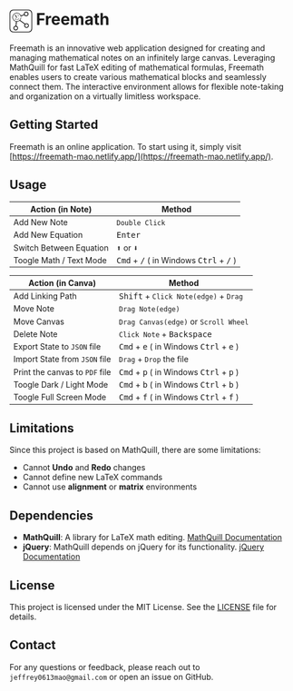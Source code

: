# <img src="src/img/freemath.light.png" width="40px" style="vertical-align:top"> Freemath

Freemath is an innovative web application designed for creating and managing mathematical notes on an infinitely large canvas. Leveraging MathQuill for fast LaTeX editing of mathematical formulas, Freemath enables users to create various mathematical blocks and seamlessly connect them. The interactive environment allows for flexible note-taking and organization on a virtually limitless workspace.

## Getting Started

Freemath is an online application. To start using it, simply visit [https://freemath-mao.netlify.app/](https://freemath-mao.netlify.app/).

## Usage

| Action (in Note)               | Method                                                       |
| ------------------------------ | ------------------------------------------------------------ |
| Add New Note                   | `Double Click`                                               |
| Add New Equation               | <kbd>Enter</kbd>                                             |
| Switch Between Equation        | <kbd>⬆</kbd> or <kbd>⬇</kbd>                                 |
| Toogle Math / Text Mode        | <kbd>Cmd</kbd> + <kbd>/</kbd> ( in Windows <kbd>Ctrl</kbd> + <kbd>/</kbd> ) |

| Action (in Canva)           | Method                                                   |
| ------------------------------ | ------------------------------------------------------------ |
| Add Linking Path               | <kbd>Shift</kbd> + `Click Note(edge)` + `Drag`               |
| Move Note                      | `Drag Note(edge)`                                            |
| Move Canvas                    | `Drag Canvas(edge)` or `Scroll Wheel`                        |
| Delete Note                    | `Click Note` + <kbd>Backspace</kbd>                          |
| Export State to `JSON` file    | <kbd>Cmd</kbd> + <kbd>e</kbd> ( in Windows <kbd>Ctrl</kbd> + <kbd>e</kbd> ) |
| Import State from `JSON` file  | `Drag` + `Drop` the file                                     |
| Print the canvas to `PDF` file | <kbd>Cmd</kbd> + <kbd>p</kbd> ( in Windows <kbd>Ctrl</kbd> + <kbd>p</kbd> ) |
| Toogle Dark / Light Mode       | <kbd>Cmd</kbd> + <kbd>b</kbd> ( in Windows <kbd>Ctrl</kbd> + <kbd>b</kbd> ) |
| Toogle Full Screen Mode        | <kbd>Cmd</kbd> + <kbd>f</kbd> ( in Windows <kbd>Ctrl</kbd> + <kbd>f</kbd> ) |

## Limitations

Since this project is based on MathQuill, there are some limitations:

- Cannot **Undo** and **Redo** changes
- Cannot define new LaTeX commands
- Cannot use **alignment** or **matrix** environments

## Dependencies

- **MathQuill**: A library for LaTeX math editing. [MathQuill Documentation](https://github.com/mathquill/mathquill) 
- **jQuery**: MathQuill depends on jQuery for its functionality. [jQuery Documentation](https://jquery.com/)

## License

This project is licensed under the MIT License. See the [LICENSE](LICENSE) file for details.

## Contact

For any questions or feedback, please reach out to `jeffrey0613mao@gmail.com` or open an issue on GitHub.
